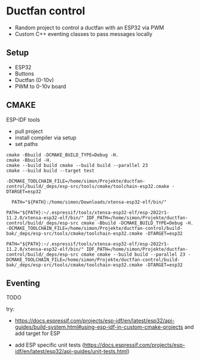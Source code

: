 # Ductfan control

- Random project to control a ductfan with an ESP32 via PWM
- Custom C++ eventing classes to pass messages locally


## Setup

- ESP32
- Buttons
- Ductfan (0-10v)
- PWM to 0-10v board


## CMAKE

ESP-IDF tools
- pull project
- install compiler via setup
- set paths

```
cmake -Bbuild -DCMAKE_BUILD_TYPE=Debug -H.
cmake -Bbuild -H.
cmake --build build cmake --build build --parallel 23
cmake --build build --target test

-DCMAKE_TOOLCHAIN_FILE=/home/simon/Projekte/ductfan-control/build/_deps/esp-src/tools/cmake/toolchain-esp32.cmake -DTARGET=esp32

  PATH="${PATH}:/home/simon/Downloads/xtensa-esp32-elf/bin/"

PATH="${PATH}:~/.espressif/tools/xtensa-esp32-elf/esp-2022r1-11.2.0/xtensa-esp32-elf/bin/" IDF_PATH=/home/simon/Projekte/ductfan-control/build/_deps/esp-src cmake -Bbuild -DCMAKE_BUILD_TYPE=Debug -H. -DCMAKE_TOOLCHAIN_FILE=/home/simon/Projekte/ductfan-control/build-bak/_deps/esp-src/tools/cmake/toolchain-esp32.cmake -DTARGET=esp32

PATH="${PATH}:~/.espressif/tools/xtensa-esp32-elf/esp-2022r1-11.2.0/xtensa-esp32-elf/bin/" IDF_PATH=/home/simon/Projekte/ductfan-control/build/_deps/esp-src cmake cmake --build build --parallel 23 -DCMAKE_TOOLCHAIN_FILE=/home/simon/Projekte/ductfan-control/build-bak/_deps/esp-src/tools/cmake/toolchain-esp32.cmake -DTARGET=esp32
```

## Eventing



TODO

try:
- https://docs.espressif.com/projects/esp-idf/en/latest/esp32/api-guides/build-system.html#using-esp-idf-in-custom-cmake-projects
and add target for ESP

- add ESP specific unit tests (https://docs.espressif.com/projects/esp-idf/en/latest/esp32/api-guides/unit-tests.html)
